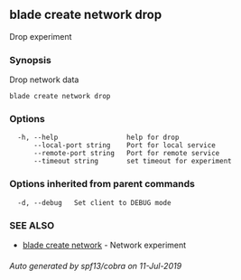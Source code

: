 ## blade create network drop

Drop experiment

### Synopsis

Drop network data

```
blade create network drop
```

### Options

```
  -h, --help                 help for drop
      --local-port string    Port for local service
      --remote-port string   Port for remote service
      --timeout string       set timeout for experiment
```

### Options inherited from parent commands

```
  -d, --debug   Set client to DEBUG mode
```

### SEE ALSO

* [blade create network](blade_create_network.md)	 - Network experiment

###### Auto generated by spf13/cobra on 11-Jul-2019

